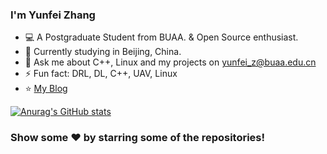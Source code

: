 ### I'm Yunfei Zhang

- 💻 A Postgraduate Student from BUAA. & Open Source enthusiast.
- 🌱 Currently studying in Beijing, China.
- 💬 Ask me about C++, Linux and my projects on [yunfei_z@buaa.edu.cn](mailto:yunfei_z@buaa.edu.cn)
- ⚡ Fun fact: DRL, DL, C++, UAV, Linux
- ⭐️ [My Blog](https://blog.csdn.net/weixin_43145941?spm=1001.2101.3001.5343)

[![Anurag's GitHub stats](https://github-readme-stats.vercel.app/api?username=ZYunfeii&count_private=true&show_icons=true&theme=radical)](https://github.com/anuraghazra/github-readme-stats)



### Show some ❤️ by starring some of the repositories!
